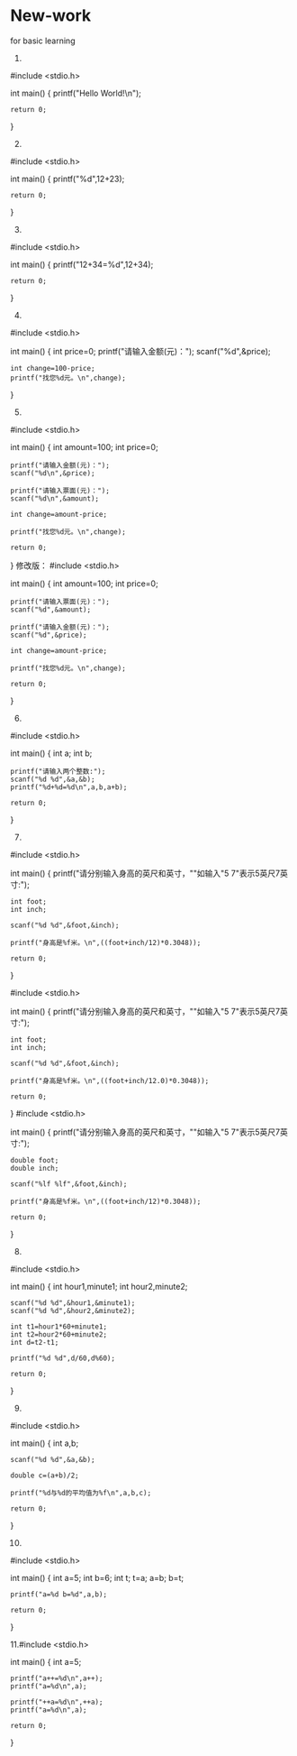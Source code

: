 # New-work
for basic learning

1.
#include <stdio.h>

int main()
{
	printf("Hello World!\n");
	
	return 0;
}

2.
#include <stdio.h>

int main()
{
	printf("%d",12+23);
	
	return 0;
}

3.
#include <stdio.h>

int main()
{
	printf("12+34=%d",12+34);
	
	return 0;
}

4.
#include <stdio.h>

int main()
{
	int price=0;
	printf("请输入金额(元)：");
	scanf("%d",&price);
	
	int change=100-price;
	printf("找您%d元。\n",change);
}

5.
#include <stdio.h>

int main()
{
	int amount=100;
	int price=0;
	
	printf("请输入金额(元)：");
	scanf("%d\n",&price);
	
	printf("请输入票面(元)：");
	scanf("%d\n",&amount); 
	
	int change=amount-price;
	
	printf("找您%d元。\n",change);
	
	return 0;
}
修改版：
#include <stdio.h>

int main()
{
	int amount=100;
	int price=0;
	
	printf("请输入票面(元)：");
	scanf("%d",&amount); 
	
	printf("请输入金额(元)：");
	scanf("%d",&price);
	
	int change=amount-price;
	
	printf("找您%d元。\n",change);
	
	return 0;
}

6.
#include <stdio.h>

int main()
{
	int a;
	int b;
	
	printf("请输入两个整数:");
	scanf("%d %d",&a,&b);
	printf("%d+%d=%d\n",a,b,a+b);
	
	return 0;
}

7.
#include <stdio.h>

int main()
{
	printf("请分别输入身高的英尺和英寸，""如输入\"5 7\"表示5英尺7英寸:");
	
	int foot;
	int inch;
	
	scanf("%d %d",&foot,&inch);
	
	printf("身高是%f米。\n",((foot+inch/12)*0.3048));
	
	return 0;
}

#include <stdio.h>

int main()
{
	printf("请分别输入身高的英尺和英寸，""如输入\"5 7\"表示5英尺7英寸:");
	
	int foot;
	int inch;
	
	scanf("%d %d",&foot,&inch);
	
	printf("身高是%f米。\n",((foot+inch/12.0)*0.3048));
	
	return 0;
}
#include <stdio.h>

int main()
{
	printf("请分别输入身高的英尺和英寸，""如输入\"5 7\"表示5英尺7英寸:");
	
	double foot;
	double inch;
	
	scanf("%lf %lf",&foot,&inch);
	
	printf("身高是%f米。\n",((foot+inch/12)*0.3048));
	
	return 0;
}

8.
#include <stdio.h>

int main()
{
	int hour1,minute1;
	int hour2,minute2;
	
	scanf("%d %d",&hour1,&minute1);
	scanf("%d %d",&hour2,&minute2);
	
	int t1=hour1*60+minute1;
	int t2=hour2*60+minute2;
	int d=t2-t1;
	
	printf("%d %d",d/60,d%60);
	
	return 0;
}

9.
#include <stdio.h>

int main()
{
	int a,b;
	
	scanf("%d %d",&a,&b);
	
	double c=(a+b)/2;
	
	printf("%d与%d的平均值为%f\n",a,b,c);
	
	return 0;
}

10.
#include <stdio.h>

int main()
{
	int a=5;
	int b=6;
	int t;
	t=a;
	a=b;
	b=t;
	
	printf("a=%d b=%d",a,b);
	
	return 0;
}

11.#include <stdio.h>

int main()
{
	int a=5;
	
	printf("a++=%d\n",a++);
	printf("a=%d\n",a);
	
	printf("++a=%d\n",++a);
	printf("a=%d\n",a);
		
	return 0;
}

